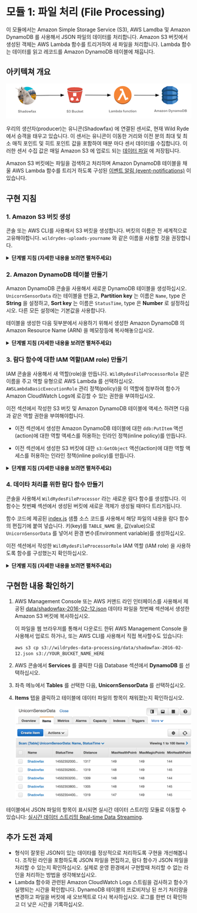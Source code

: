 # 모듈 1: 파일 처리 (File Processing)

이 모듈에서는 Amazon Simple Storage Service (S3), AWS Lamdba 및 Amazon DynamoDB 를 사용해서 JSON 파일의 데이터를 처리합니다. Amazon S3 버킷에서 생성된 객체는 AWS Lambda 함수를 트리거하여 새 파일을 처리합니다. Lambda 함수는 데이터를 읽고 레코드를 Amazon DynamoDB 테이블에 채웁니다.

## 아키텍쳐 개요

<kbd>![아키텍쳐](../images/file-processing-architecture.png)</kbd>

우리의 생산자(producer)는 유니콘(Shadowfax) 에 연결된 센서로, 현재 Wild Ryde 에서 승객을 태우고 있습니다. 이 센서는 유니콘이 이동한 거리와 이전 분의 최대 및 최소 매직 포인트 및 히트 포인트 값을 포함하여 매분 마다 센서 데이터를 수집합니다. 이러한 센서 수집 값은 매일 Amazon S3 에 업로드 되는 [데이터 파일][data/shadowfax-2016-02-12.json] 에 저장됩니다.

Amazon S3 버킷에는 파일을 검색하고 처리하며 Amazon DynamoDB 테이블을 채울 AWS Lambda 함수를 트리거 하도록 구성된 [이벤트 알림 (event-notifications)][event-notifications] 이 있습니다.

## 구현 지침

### 1. Amazon S3 버킷 생성

콘솔 또는 AWS CLI를 사용해서 S3 버킷을 생성합니다. 버킷의 이름은 전 세계적으로 고유해야합니다. `wildrydes-uploads-yourname` 와 같은 이름을 사용할 것을 권장합니다.

<details>
<summary><strong>단계별 지침 (자세한 내용을 보려면 펼쳐주세요)</strong></summary><p>

1. AWS Console 에서 **Services** 를 선택한 다음 Storage 아래의 **S3** 를 선택하십시오.

1. **+Create Bucket** 을 선택하십시오.

1. `wildrydes-uploads-yourname` 와 같은 버킷에 대해서 전 세계적으로 고유한 이름을 넣어주십시오..

1. 버킷의 지역을 선택하십시오.

   <kbd>![버킷 생성 스크린샷](../images/file-processing-s3-bucket.png)</kbd>

1. 기본값을 사용하고 나머지 섹션을 통해 **Next** 를 선택한 다음 review section 애서 **Create Bucket** 을 선택하십시오.

</p></details>

### 2. Amazon DynamoDB 테이블 만들기

Amazon DynamoDB 콘솔을 사용해서 새로운 DynamoDB 테이블을 생성하십시오. `UnicornSensorData` 라는 테이블을 만들고, **Partition key** 는 이름은 `Name`, type 은 **String** 을 설정하고, **Sort key** 는 이름은 `StatusTime`, type 은  **Number** 로 설정하십시오. 다른 모든 설정에는 기본값을 사용합니다.

테이블을 생성한 다음 뒷부분에서 사용하기 위해서 생성한 Amazon DynamoDB 의 Amazon Resource Name (ARN) 을 메모장등에 복사해놓으십시오.

<details>
<summary><strong>단계별 지침 (자세한 내용을 보려면 펼쳐주세요)</strong></summary><p>

1. AWS Management Console 에서 **Services** 를 선택한 다음, Databases 에서 **DynamoDB** 를 선택합니다.

1. **Create table** 을 선택합니다.

1. **Table name** 에 `UnicornSensorData` 를 입력하십시오.

1. **Partition key** 에 `Name` 을 입력하고, 키 유형(key type)으로 **String** 을 선택하십시오.

1. **Add sort key** 체크박스를 선택하십시오. **Sort key** 에 대해 `StatusTime` 을 입력하고, 키 유형(key type)으로 **Number** 를 선택하십시오.

1. **Use default settings** 체크박스를 선택하고. **Create** 버튼을 선택하십시오..

	<kbd>![테이블 생성 스크린샷](../images/file-processing-dynamodb-create.png)</kbd>

1. 새로 생성된 테이블의 개요 섹션(Overview section) 화면의 아래로 스크롤 해서 **ARN** 을 확인하십시오. 다음 섹션에서 사용할 수 있도록 메모장에 복사해두면 편리합니다.

</p></details>

### 3. 람다 함수에 대한 IAM 역할(IAM role) 만들기

IAM 콘솔을 사용해서 새 역할(role)을 만듭니다. `WildRydesFileProcessorRole` 같은 이름을 주고 역할 유형으로 AWS Lambda 를 선택하십시오. `AWSLambdaBasicExecutionRole` 관리 정책(policy)을 이 역할에 첨부하여 함수가 Amazon CloudWatch Logs에 로깅할 수 있는 권한을 부여하십시오.

이전 섹션에서 작성한 S3 버킷 및 Amazon DynamoDB 테이블에 액세스 하려면 다음과 같은 역할 권한을 부여해야합니다.

- 이전 섹션에서 생성한 Amazon DynamoDB 테이블에 대한 `ddb:PutItem` 액션(action)에 대한 역할 액세스를 허용하는 인라인 정책(inline policy)를 만듭니다.

- 이전 섹션에서 생성한 S3 버킷에 대한 `s3:GetObject` 액션(action)에 대한 역할 액세스를 허용하는 인라인 정책(inline policy)를 만듭니다.

<details>
<summary><strong>단계별 지침 (자세한 내용을 보려면 펼쳐주세요)</strong></summary><p>

1. AWS Console 에서, **Services** 를 선택한 다음 Security, Identity & Compliance 섹션에서 **IAM** 을 선택하십시오.

1. 좌측의 탐색 메뉴에서 **Roles** 을 선택한 다음 **Create new role** 를 클릭하십시오.

1. **AWS Service Role** 에서 역할 유형으로 **AWS Lambda** 를 선택하십시오.

    **참고:** 역할 유형을 선택하면 AWS 서비스가 사용자를 대신하여 이 역할을 맡을 수 있도록 역할에 대한 신뢰 정책이 자동으로 생성됩니다. CLI, AWS CloudFormation 또는 다른 방식으로 역할을 작성하는 경우 직접 트러스트 정책을 지정해야합니다.

1. **Filter** 입력칸에서 `AWSLambdaBasicExecutionRole` 를 입력하고 해당 역할 옆의 체크 박스를 선택하십시오.

1. **Next Step** 을 클릭하십시오.

1. **Role Name** 에 `WildRydesFileProcessorRole` 을 입력하십시오.

1. **Create role** 을 클릭하십시오.

1. 역할 페이지의 필터 입력칸에 `WildRydesFileProcessorRole` 을 입력하고, 방금 전 작성한 역할을 클릭하십시오.

1. 사용 권한(Permissions) 탭에서, **Inline Policies** 섹션을 펼친다음 링크를 클릭하여 새 인라인 정책(inline policy)을 만듭니다.

	<kbd>![인라인 정책 스크린샷](../images/file-processing-policies.png)</kbd>

1. **Policy Generator** 가 선택되있는지 확인하고 **Select** 을 클릭합니다.

1. **AWS Service**  드롭 다운에서 **Amazon DynamoDB** 를 선택하십시오.

1. Actions 목록에서 **BatchWriteItem** 을 선택하십시오.

1. 이전 섹션에서 생성한 DynamoDB 테이블의 ARN을 **Amazon Resource Name (ARN)** 입력칸에 넣어줍니다. ARN 형식은 다음과 같습니다.

	```
	arn:aws:dynamodb:REGION:ACCOUNT_ID:table/UnicornSensorData
	```

	예를 들어, US East (N. Virginia) 에서 AWS 계정 ID가 123456789012 인 경우, 테이블 ARN 은 다음과 같습니다:

	```
	arn:aws:dynamodb:us-east-1:123456789012:table/UnicornSensorData
	```

	AWS Management Console 에서 AWS 계정 ID 번호를 찾으려면 우측 상단의 탐색 메뉴에서, **Support** 를 클릭한 다음, **Support Center** 를 클릭하십시오. 현재 로그인한 계정 ID가 지원 메뉴 아래의 오른쪽 상단에 나타납니다.

	<kbd>![정책 생성기 스크린샷](../images/file-processing-policy-generator.png)</kbd>

1. **Add Statement** 를 클릭하십시오.

	<kbd>![정책 스크린샷](../images/file-processing-policy-result.png)</kbd>

1. **AWS Service** 드롭 다운에서 **Amazon S3** 를 선택하십시오.

1. Actions 목록에서 **GetObject** 를 선택하십시오.

1. 이전 섹션에서 생성한 S3 버킷의 ARN을 **Amazon Resource Name (ARN)** 입력칸에 넣어줍니다. ARN 형식은 다음과 같습니다:

	```
	arn:aws:s3:::YOUR_BUCKET_NAME_HERE/*
	```

	예를 들어, 버킷 이름을 `wildrydes-uploads-johndoe` 로 지정한 경우 버킷 ARN은 다음과 같습니다:

	```
	arn:aws:s3:::wildrydes-uploads-johndoe/*
	```

	<kbd>![정책 생성기 스크린샷](../images/file-processing-policy-generator-s3.png)</kbd>

1. **Add Statement** 를 클릭하십시오.

	<kbd>![정책 스크린샷](../images/file-processing-policy-result-full.png)</kbd>

1. **Next Step** 를 클릭한 다음 **Apply Policy** 를 클릭하십시오.

</p></details>

### 4. 데이타 처리를 위한 람다 함수 만들기

콘솔을 사용해서 `WildRydesFileProcessor` 라는 새로운 람다 함수를 생성합니다. 이 함수는 첫번째 섹션에서 생성된 버킷에 새로운 객체가 생성될 때마다 트리거됩니다.

함수 코드에 제공된 [index.js](lambda/WildRydesFileProcessor/index.js) 샘플 소스 코드를 사용해서 해당 파일의 내용을 람다 함수의 편집기에 붙여 넣습니다. 키(key)를 `TABLE_NAME` 을, 값(value)으로 `UnicornSensorData` 를 넣어서 환경 변수(Environment variable)를 생성하십시오.

이전 섹션에서 작성한 `WildRydesFileProcessorRole` IAM 역할 (IAM role) 을 사용하도록 함수를 구성했는지 확인하십시오.

<details>
<summary><strong>단계별 지침 (자세한 내용을 보려면 펼쳐주세요)</strong></summary><p>

1. AWS 콘솔에서 **Services** 를 클릭한 다음 Compute 섹션에서 **Lambda** 를 선택하십시오.

1. **Create function** 를 클릭하십시오.

1. **Author from scratch** 를 클릭하십시오.

1. Basic information 화면에서 **Name** 입력칸에 `WildRydesFileProcessor` 를 넣어주십시오.

1. **Role** 드롭 다운 메뉴에서 `Choose an existing role` 을 선택하십시오.

1. **Existing Role** 드롭 다운 메뉴에서 `WildRydesFileProcessorRole` 을 선택하십시오. 

	<kbd>![이름과 역할 설정 스크린샷](../images/file-processing-lambda-role-2.png)</kbd>
	
1. **Create function** 버튼을 클릭하십시오.

1. **Triggers** 탭을 선택 후, **+Add trigger** 버튼을 누른뒤, 점선으로 된 윤곽선을 클릭하고 **S3** 를 선택하십시오. **Bucket** 에서 **wildrydes-uploads-yourname** 를 선택하고, **Event type** 에서 **Object Created (All)** 항목을 체크하고 , **Enable trigger** 체크 박스를 선택하십시오.

	<kbd>![Create Lambda trigger screenshot](../images/file-processing-configure-trigger-2.png)</kbd>

1. **Submit** 버튼을 클릭하십시오.

1. **Configuration** 탭을 선택 후, **Runtime** 드랍박스 메뉴에서 **Node.js 6.10** 를 선택하십시오.

1. [index.js](lambda/WildRydesFileProcessor/index.js) 의 코드를 복사해서 코드 입력 영역에 붙여넣습니다.

	<!-- <kbd>![Create Lambda function screenshot](../images/file-processing-lambda-create.png)</kbd> -->

1. **Environment variables** 에서 키 값(key)을 `TABLE_NAME` 으로 값(value)을 `UnicornSensorData` 으로 환경 변수를 입력하십시오.

	<kbd>![람다 환경 변수 스크린샷](../images/file-processing-lambda-env-var-2.png)</kbd>

1. **Handler** 입력칸에 대해서는 `index.handler` 기본값을 그대로 둡니다.

1. 큰 파일을 처리하기 위해서는 **Basic settings** 에서 **Timeout** 설정값을 **5** minutes 으로 설정하십시오.

1. 상단의 **Save** 버튼을 클릭해서 람다 함수 설정을 저장하십시오.

	<!-- <kbd>![Lambda trigger status screenshot](../images/file-processing-trigger-status.png)</kbd> -->

</p></details>

## 구현한 내용 확인하기

1. AWS Management Console 또는 AWS 커맨드 라인 인터페이스를 사용해서 제공된 [data/shadowfax-2016-02-12.json][data/shadowfax-2016-02-12.json] 데이타 파일을 첫번째 섹션에서 생성한 Amazon S3 버킷에 복사하십시오.

	이 파일을 웹 브라우저를 통해서 다운로드 한뒤 AWS Management Console 을 사용해서 업로드 하거나, 또는 AWS CLI를 사용해서 직접 복사할수도 있습니다:

	```console
	aws s3 cp s3://wildrydes-data-processing/data/shadowfax-2016-02-12.json s3://YOUR_BUCKET_NAME_HERE
	```

1. AWS 콘솔에서 **Services** 를 클릭한 다음 Database 섹션에서 **DynamoDB** 를 선택하십시오.

1. 좌측 메뉴에서 **Tables** 를 선택한 다음, **UnicornSensorData** 를 선택하십시오.

1. **Items** 탭을 클릭하고 테이블에 데이터 파일의 항목이 채워졌는지 확인하십시오.

	<kbd>![DynamoDB items 스크린샷](../images/file-processing-dynamodb-items.png)</kbd>

테이블에서 JSON 파일의 항목이 표시되면 실시간 데이터 스트리밍 모듈로 이동할 수 있습니다: [실시간 데이터 스트리밍 Real-time Data Streaming][data-streaming-module].

## 추가 도전 과제

- 형식이 잘못된 JSON이 있는 데이타를 정상적으로 처리하도록 구현을 개선해봅니다. 조작된 라인을 포함하도록 JSON 파일을 편집하고, 람다 함수가 JSON 파일을 처리할 수 있는지 확인하십시오. 실제로 운영 환경에서 구현할때 처리할 수 없는 라인을 처리하는 방법을 생각해보십시오.
- Lambda 함수와 관련된 Amazon CloudWatch Logs 스트림을 검사하고 함수가 실행되는 시간을 확인합니다. DynamoDB 테이블의 프로비저닝 된 쓰기 처리량을 변경하고 파일을 버킷에 새 오브젝트로 다시 복사하십시오. 로그를 한번 더 확인하고 더 낮은 시간을 기록하십시오.

[event-notifications]: http://docs.aws.amazon.com/AmazonS3/latest/dev/NotificationHowTo.html
[data/shadowfax-2016-02-12.json]: https://s3.amazonaws.com/wildrydes-data-processing/data/shadowfax-2016-02-12.json
[data-streaming-module]: ../2_DataStreaming/README.md
